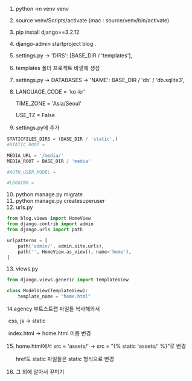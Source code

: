 1. python -m venv venv
2. source venv/Scripts/activate (mac : source/venv/bin/activate)
3. pip install django==3.2.12
4. django-admin startproject blog .
5. settings.py ->  'DIRS': [BASE_DIR / 'templates'],

6. templates 폴더 프로젝트 바깥에 생성

7. settings.py -> DATABASES -> 'NAME': BASE_DIR / 'db' / 'db.sqlite3', 

8. LANGUAGE_CODE = 'ko-kr'

   TIME_ZONE = 'Asia/Seoul'

   USE_TZ = False

9. settings.py에 추가

```python
STATICFILES_DIRS = (BASE_DIR / 'static',)
#STATIC_ROOT = 

MEDIA_URL = '/media/'
MEDIA_ROOT = BASE_DIR / 'media'

#AUTH_USER_MODEL = 

#LOGGING = 
```

10. python manage.py migrate
11. python manage.py createsuperuser
11. urls.py

```python
from blog.views import HomeView
from django.contrib import admin
from django.urls import path

urlpatterns = [
    path('admin/', admin.site.urls),
    path('', HomeView.as_view(), name='home'),
]

```

13. views.py

```python
from django.views.generic import TemplateView

class ModelView(TemplateView):
    template_name = "home.html"

```

14.agency 부트스트랩 파일들 복사해와서 

​	css, js -> static	

​	index.html -> home.html 이름 변경

15. home.html에서 src = 'assets/' -> src = "{% static 'assets/' %}"로 변경

    href도 static 파일들은 static 형식으로 변경

16. 그 외에 알아서 꾸미기



